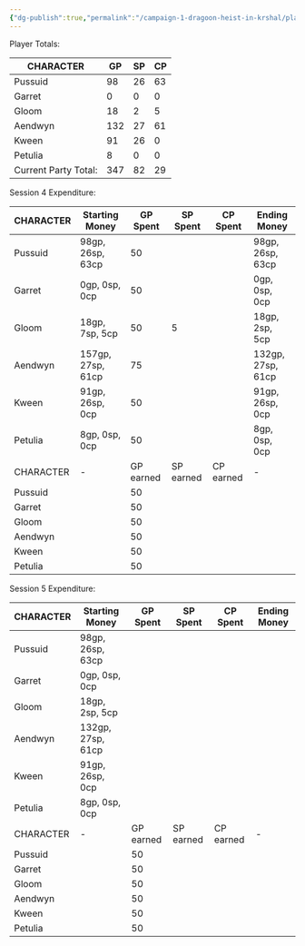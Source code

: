 ```yaml
---
{"dg-publish":true,"permalink":"/campaign-1-dragoon-heist-in-krshal/player-guide/money-totals/"}
---
```


Player Totals:

| CHARACTER            | GP  | SP  | CP  |
| -------------------- | --- | --- | --- |
| Pussuid              | 98  | 26  | 63  |
| Garret               | 0   | 0   | 0   |
| Gloom                | 18  | 2   | 5   |
| Aendwyn              | 132 | 27  | 61  |
| Kween                | 91  | 26  | 0   |
| Petulia              | 8   | 0   | 0   |
| Current Party Total: | 347 | 82  | 29  |
Session 4 Expenditure:

| CHARACTER | Starting Money    | GP Spent  | SP Spent  | CP Spent  | Ending Money      |
| --------- | ----------------- | --------- | --------- | --------- | ----------------- |
| Pussuid   | 98gp, 26sp, 63cp  | 50        |           |           | 98gp, 26sp, 63cp  |
| Garret    | 0gp, 0sp, 0cp     | 50        |           |           | 0gp, 0sp, 0cp     |
| Gloom     | 18gp, 7sp, 5cp    | 50        | 5         |           | 18gp, 2sp, 5cp    |
| Aendwyn   | 157gp, 27sp, 61cp | 75        |           |           | 132gp, 27sp, 61cp |
| Kween     | 91gp, 26sp, 0cp   | 50        |           |           | 91gp, 26sp, 0cp   |
| Petulia   | 8gp, 0sp, 0cp     | 50        |           |           | 8gp, 0sp, 0cp     |
| CHARACTER | -                 | GP earned | SP earned | CP earned | -                 |
| Pussuid   |                   | 50        |           |           |                   |
| Garret    |                   | 50        |           |           |                   |
| Gloom     |                   | 50        |           |           |                   |
| Aendwyn   |                   | 50        |           |           |                   |
| Kween     |                   | 50        |           |           |                   |
| Petulia   |                   | 50        |           |           |                   |



Session 5 Expenditure:

| CHARACTER | Starting Money    | GP Spent  | SP Spent  | CP Spent  | Ending Money |
| --------- | ----------------- | --------- | --------- | --------- | ------------ |
| Pussuid   | 98gp, 26sp, 63cp  |           |           |           |              |
| Garret    | 0gp, 0sp, 0cp     |           |           |           |              |
| Gloom     | 18gp, 2sp, 5cp    |           |           |           |              |
| Aendwyn   | 132gp, 27sp, 61cp |           |           |           |              |
| Kween     | 91gp, 26sp, 0cp   |           |           |           |              |
| Petulia   | 8gp, 0sp, 0cp     |           |           |           |              |
| CHARACTER | -                 | GP earned | SP earned | CP earned | -            |
| Pussuid   |                   | 50        |           |           |              |
| Garret    |                   | 50        |           |           |              |
| Gloom     |                   | 50        |           |           |              |
| Aendwyn   |                   | 50        |           |           |              |
| Kween     |                   | 50        |           |           |              |
| Petulia   |                   | 50        |           |           |              |
